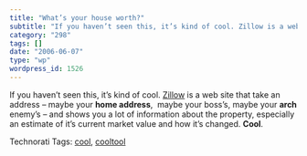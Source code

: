 ```yaml
---
title: "What’s your house worth?"
subtitle: "If you haven’t seen this, it’s kind of cool. Zillow is a web site that take..."
category: "298"
tags: []
date: "2006-06-07"
type: "wp"
wordpress_id: 1526
---
```

If you haven’t seen this, it’s kind of cool. [Zillow](http://www.zillow.com) is a web site that take an address – maybe your **home address**,  maybe your boss’s, maybe your **arch** enemy’s – and shows you a lot of information about the property, especially an estimate of it’s current market value and how it’s changed. **Cool**. 

Technorati Tags: [cool](http://www.technorati.com/tag/cool), [cooltool](http://www.technorati.com/tag/cooltool)